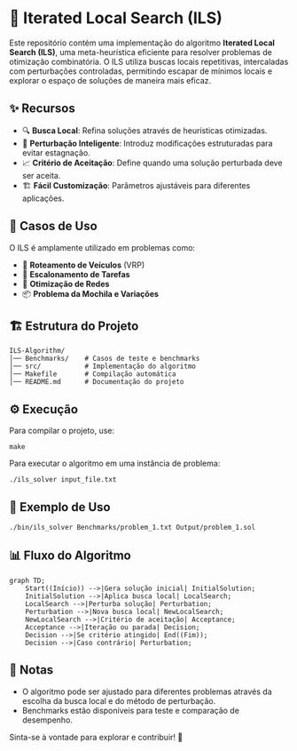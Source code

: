 # 🔄 Iterated Local Search (ILS)

Este repositório contém uma implementação do algoritmo **Iterated Local Search (ILS)**, uma meta-heurística eficiente para resolver problemas de otimização combinatória. O ILS utiliza buscas locais repetitivas, intercaladas com perturbações controladas, permitindo escapar de mínimos locais e explorar o espaço de soluções de maneira mais eficaz.

## ✨ Recursos
- 🔍 **Busca Local**: Refina soluções através de heurísticas otimizadas.
- 🔄 **Perturbação Inteligente**: Introduz modificações estruturadas para evitar estagnação.
- 📈 **Critério de Aceitação**: Define quando uma solução perturbada deve ser aceita.
- 🏗 **Fácil Customização**: Parâmetros ajustáveis para diferentes aplicações.

## 🚀 Casos de Uso
O ILS é amplamente utilizado em problemas como:
- 🚚 **Roteamento de Veículos** (VRP)
- 📅 **Escalonamento de Tarefas**
- 📍 **Otimização de Redes**
- 📦 **Problema da Mochila e Variações**

## 🏗 Estrutura do Projeto
```
ILS-Algorithm/
│── Benchmarks/    # Casos de teste e benchmarks
│── src/           # Implementação do algoritmo
│── Makefile       # Compilação automática
│── README.md      # Documentação do projeto
```

## ⚙️ Execução
Para compilar o projeto, use:
```
make
```
Para executar o algoritmo em uma instância de problema:
```
./ils_solver input_file.txt
```

## 📌 Exemplo de Uso
```
./bin/ils_solver Benchmarks/problem_1.txt Output/problem_1.sol
```

## 📊 Fluxo do Algoritmo
```mermaid
graph TD;
    Start((Início)) -->|Gera solução inicial| InitialSolution;
    InitialSolution -->|Aplica busca local| LocalSearch;
    LocalSearch -->|Perturba solução| Perturbation;
    Perturbation -->|Nova busca local| NewLocalSearch;
    NewLocalSearch -->|Critério de aceitação| Acceptance;
    Acceptance -->|Iteração ou parada| Decision;
    Decision -->|Se critério atingido| End((Fim));
    Decision -->|Caso contrário| Perturbation;
```

## 📝 Notas
- O algoritmo pode ser ajustado para diferentes problemas através da escolha da busca local e do método de perturbação.
- Benchmarks estão disponíveis para teste e comparação de desempenho.

Sinta-se à vontade para explorar e contribuir! 🚀


